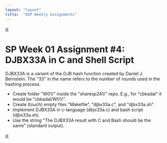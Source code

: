 ```yaml
---
layout: "layout"
title:  "OSP Weekly Assignments"
---
```


[&#x213C;](#idxXXX)<br id="idx000">
# SP Week 01 Assignment #4: DJBX33A in C and Shell Script

DJBX33A is a variant of the DJB hash function created by Daniel J. Bernstein. 
The "33" in the name refers to the number of rounds used in the hashing process.

* Create folder "W01/" inside the "sharesp241/" repo. E.g., for "cbkadal" it would be "cbkadal/W01/".
* Create (touch) empty files "Makefile", "djbx33a.c", and "djbx33a.sh".
* Implement DJBX33A in c-language (dbjx33a.c) and bash script (djbx33a.sh).
* Use the string "The DJBX33A result with C and Bash should be the same" (standard output). 

[&#x213C;](#)<br id="idxXXX">

